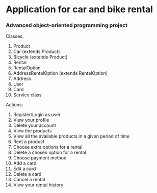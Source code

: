 # Application for car and bike rental

### Advanced object-oriented programming project

Classes: 
1. Product
2. Car (extends Product)
3. Bicycle (extends Product)
4. Rental
5. RentalOption
6. AddressRentalOption (extends RentalOption)
7. Address
8. User
9. Card
10. Service class


Actions:
1. Register/Login as user
2. View your profile
3. Delete your account
4. View the products
5. View all the available products in a given period of time
6. Rent a product
7. Choose extra options for a rental
8. Delete a chosen option for a rental
9. Choose payment method
10. Add a card
11. Edit a card
12. Delete a card
13. Cancel a rental
14. View your rental history




